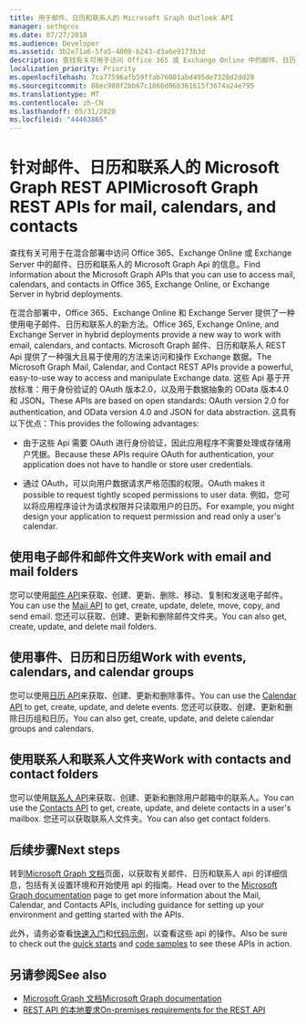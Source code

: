 ```yaml
---
title: 用于邮件、日历和联系人的 Microsoft Graph Outlook API
manager: sethgros
ms.date: 07/27/2018
ms.audience: Developer
ms.assetid: 3b2e71a6-5fa5-4008-b243-d3a6e9173b3d
description: 查找有关可用于访问 Office 365 或 Exchange Online 中的邮件、日历和联系人的 Microsoft Graph API 的信息。
localization_priority: Priority
ms.openlocfilehash: 7ca77596afb59ffab76001abd495de7328d2dd29
ms.sourcegitcommit: 88ec988f2bb67c1866d06b361615f3674a24e795
ms.translationtype: MT
ms.contentlocale: zh-CN
ms.lasthandoff: 05/31/2020
ms.locfileid: "44463865"
---
```

# <a name="microsoft-graph-rest-apis-for-mail-calendars-and-contacts"></a><span data-ttu-id="d30b6-103">针对邮件、日历和联系人的 Microsoft Graph REST API</span><span class="sxs-lookup"><span data-stu-id="d30b6-103">Microsoft Graph REST APIs for mail, calendars, and contacts</span></span>

<span data-ttu-id="d30b6-104">查找有关可用于在混合部署中访问 Office 365、Exchange Online 或 Exchange Server 中的邮件、日历和联系人的 Microsoft Graph Api 的信息。</span><span class="sxs-lookup"><span data-stu-id="d30b6-104">Find information about the Microsoft Graph APIs that you can use to access mail, calendars, and contacts in Office 365, Exchange Online, or Exchange Server in hybrid deployments.</span></span>

<span data-ttu-id="d30b6-105">在混合部署中，Office 365、Exchange Online 和 Exchange Server 提供了一种使用电子邮件、日历和联系人的新方法。</span><span class="sxs-lookup"><span data-stu-id="d30b6-105">Office 365, Exchange Online, and Exchange Server in hybrid deployments provide a new way to work with email, calendars, and contacts.</span></span> <span data-ttu-id="d30b6-106">Microsoft Graph 邮件、日历和联系人 REST Api 提供了一种强大且易于使用的方法来访问和操作 Exchange 数据。</span><span class="sxs-lookup"><span data-stu-id="d30b6-106">The Microsoft Graph Mail, Calendar, and Contact REST APIs provide a powerful, easy-to-use way to access and manipulate Exchange data.</span></span> <span data-ttu-id="d30b6-107">这些 Api 基于开放标准：用于身份验证的 OAuth 版本2.0，以及用于数据抽象的 OData 版本4.0 和 JSON。</span><span class="sxs-lookup"><span data-stu-id="d30b6-107">These APIs are based on open standards: OAuth version 2.0 for authentication, and OData version 4.0 and JSON for data abstraction.</span></span> <span data-ttu-id="d30b6-108">这具有以下优点：</span><span class="sxs-lookup"><span data-stu-id="d30b6-108">This provides the following advantages:</span></span>

- <span data-ttu-id="d30b6-109">由于这些 Api 需要 OAuth 进行身份验证，因此应用程序不需要处理或存储用户凭据。</span><span class="sxs-lookup"><span data-stu-id="d30b6-109">Because these APIs require OAuth for authentication, your application does not have to handle or store user credentials.</span></span>

- <span data-ttu-id="d30b6-110">通过 OAuth，可以向用户数据请求严格范围的权限。</span><span class="sxs-lookup"><span data-stu-id="d30b6-110">OAuth makes it possible to request tightly scoped permissions to user data.</span></span> <span data-ttu-id="d30b6-111">例如，您可以将应用程序设计为请求权限并只读取用户的日历。</span><span class="sxs-lookup"><span data-stu-id="d30b6-111">For example, you might design your application to request permission and read only a user's calendar.</span></span>

## <a name="work-with-email-and-mail-folders"></a><span data-ttu-id="d30b6-112">使用电子邮件和邮件文件夹</span><span class="sxs-lookup"><span data-stu-id="d30b6-112">Work with email and mail folders</span></span>

<span data-ttu-id="d30b6-113">您可以使用[邮件 API](https://developer.microsoft.com/graph/docs/concepts/outlook-mail-concept-overview)来获取、创建、更新、删除、移动、复制和发送电子邮件。</span><span class="sxs-lookup"><span data-stu-id="d30b6-113">You can use the [Mail API](https://developer.microsoft.com/graph/docs/concepts/outlook-mail-concept-overview) to get, create, update, delete, move, copy, and send email.</span></span> <span data-ttu-id="d30b6-114">您还可以获取、创建、更新和删除邮件文件夹。</span><span class="sxs-lookup"><span data-stu-id="d30b6-114">You can also get, create, update, and delete mail folders.</span></span> 
  
## <a name="work-with-events-calendars-and-calendar-groups"></a><span data-ttu-id="d30b6-115">使用事件、日历和日历组</span><span class="sxs-lookup"><span data-stu-id="d30b6-115">Work with events, calendars, and calendar groups</span></span>

<span data-ttu-id="d30b6-116">您可以使用[日历 API](https://developer.microsoft.com/graph/docs/concepts/outlook-calendar-concept-overview)来获取、创建、更新和删除事件。</span><span class="sxs-lookup"><span data-stu-id="d30b6-116">You can use the [Calendar API](https://developer.microsoft.com/graph/docs/concepts/outlook-calendar-concept-overview) to get, create, update, and delete events.</span></span> <span data-ttu-id="d30b6-117">您还可以获取、创建、更新和删除日历组和日历。</span><span class="sxs-lookup"><span data-stu-id="d30b6-117">You can also get, create, update, and delete calendar groups and calendars.</span></span> 
  
## <a name="work-with-contacts-and-contact-folders"></a><span data-ttu-id="d30b6-118">使用联系人和联系人文件夹</span><span class="sxs-lookup"><span data-stu-id="d30b6-118">Work with contacts and contact folders</span></span>

<span data-ttu-id="d30b6-119">您可以使用[联系人 API](https://developer.microsoft.com/graph/docs/concepts/outlook-contacts-concept-overview)来获取、创建、更新和删除用户邮箱中的联系人。</span><span class="sxs-lookup"><span data-stu-id="d30b6-119">You can use the [Contacts API](https://developer.microsoft.com/graph/docs/concepts/outlook-contacts-concept-overview) to get, create, update, and delete contacts in a user's mailbox.</span></span> <span data-ttu-id="d30b6-120">您还可以获取联系人文件夹。</span><span class="sxs-lookup"><span data-stu-id="d30b6-120">You can also get contact folders.</span></span> 
  
## <a name="next-steps"></a><span data-ttu-id="d30b6-121">后续步骤</span><span class="sxs-lookup"><span data-stu-id="d30b6-121">Next steps</span></span>

<span data-ttu-id="d30b6-122">转到[Microsoft Graph 文档](https://developer.microsoft.com/graph/docs/concepts/overview)页面，以获取有关邮件、日历和联系人 api 的详细信息，包括有关设置环境和开始使用 api 的指南。</span><span class="sxs-lookup"><span data-stu-id="d30b6-122">Head over to the [Microsoft Graph documentation](https://developer.microsoft.com/graph/docs/concepts/overview) page to get more information about the Mail, Calendar, and Contacts APIs, including guidance for setting up your environment and getting started with the APIs.</span></span> 

<span data-ttu-id="d30b6-123">此外，请务必查看[快速入门](https://developer.microsoft.com/graph/quick-start)和[代码示例](https://developer.microsoft.com/office/gallery/?filterBy=Samples,Microsoft%20Graph)，以查看这些 api 的操作。</span><span class="sxs-lookup"><span data-stu-id="d30b6-123">Also be sure to check out the [quick starts](https://developer.microsoft.com/graph/quick-start) and [code samples](https://developer.microsoft.com/office/gallery/?filterBy=Samples,Microsoft%20Graph) to see these APIs in action.</span></span> 
  
## <a name="see-also"></a><span data-ttu-id="d30b6-124">另请参阅</span><span class="sxs-lookup"><span data-stu-id="d30b6-124">See also</span></span>

- [<span data-ttu-id="d30b6-125">Microsoft Graph 文档</span><span class="sxs-lookup"><span data-stu-id="d30b6-125">Microsoft Graph documentation</span></span>](https://developer.microsoft.com/graph/docs/concepts/overview)   
- [<span data-ttu-id="d30b6-126">REST API 的本地要求</span><span class="sxs-lookup"><span data-stu-id="d30b6-126">On-premises requirements for the REST API</span></span>](https://blogs.technet.microsoft.com/exchange/2016/09/26/on-premises-architectural-requirements-for-the-rest-api)   

